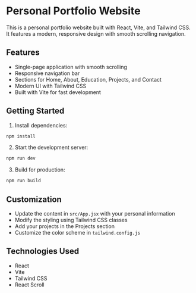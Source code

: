 # Personal Portfolio Website

This is a personal portfolio website built with React, Vite, and Tailwind CSS. It features a modern, responsive design with smooth scrolling navigation.

## Features

- Single-page application with smooth scrolling
- Responsive navigation bar
- Sections for Home, About, Education, Projects, and Contact
- Modern UI with Tailwind CSS
- Built with Vite for fast development

## Getting Started

1. Install dependencies:
```bash
npm install
```

2. Start the development server:
```bash
npm run dev
```

3. Build for production:
```bash
npm run build
```

## Customization

- Update the content in `src/App.jsx` with your personal information
- Modify the styling using Tailwind CSS classes
- Add your projects in the Projects section
- Customize the color scheme in `tailwind.config.js`

## Technologies Used

- React
- Vite
- Tailwind CSS
- React Scroll
